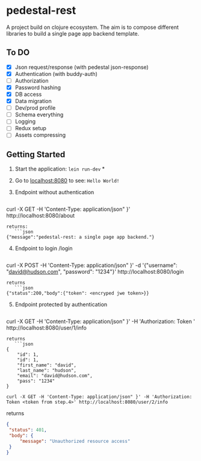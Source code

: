 # pedestal-rest
A project build on clojure ecosystem. The aim is to compose different libraries to build a single page app backend template.

## To DO
- [x] Json request/response (with pedestal json-response)
- [x] Authentication (with buddy-auth)
- [ ] Authorization
- [x] Password hashing
- [x] DB access
- [x] Data migration
- [ ] Dev/prod profile
- [ ] Schema everything
- [ ] Logging
- [ ] Redux setup
- [ ] Assets compressing

## Getting Started

1. Start the application: `lein run-dev` \*
2. Go to [localhost:8080](http://localhost:8080/) to see: `Hello World!`
3. Endpoint without authentication

   ```shell
curl -X GET -H 'Content-Type: application/json" }' http://localhost:8080/about
```
returns:
   ```json
{"message":"pedestal-rest: a single page app backend."}
```

4. Endpoint to login /login

   ```shell
curl -X POST -H 'Content-Type: application/json" }' -d '{"username": "david@hudson.com", "password": "1234"}' http://localhost:8080/login
```
returns
   ```json
{"status":200,"body":{"token": <encryped jwe token>}}
```

5. Endpoint protected by authentication

   ```shell
curl -X GET -H 'Content-Type: application/json" }' -H 'Authorization: Token <token from step.4>' http://localhost:8080/user/1/info
```
returns
   ```json
{
    "id": 1,
    "id": 1,
    "first_name": "david",
    "last_name": "hudson",
    "email": "david@hudson.com",
    "pass": "1234"
}
```
   ```shell
curl -X GET -H 'Content-Type: application/json" }' -H 'Authorization: Token <token from step.4>' http://localhost:8080/user/2/info
```
returns
   ```json
{
    "status": 401,
    "body": {
        "message": "Unauthorized resource access"
    }
}
```
